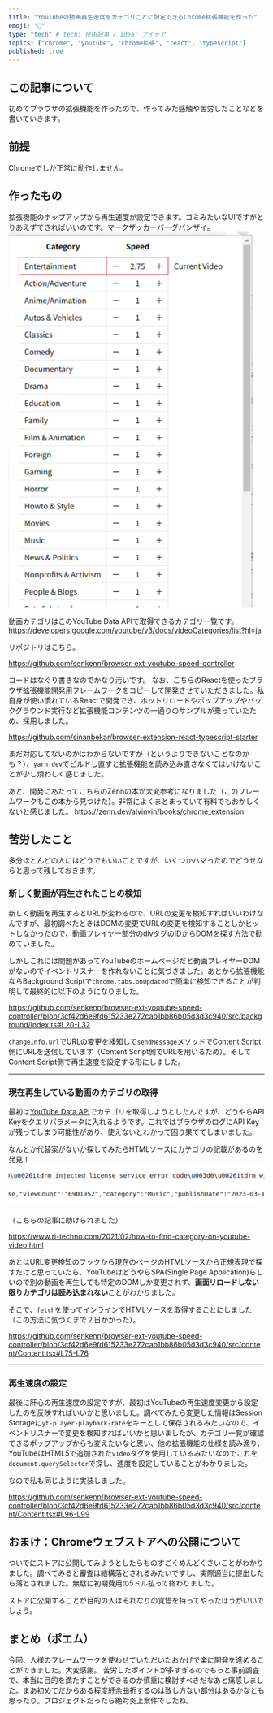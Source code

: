 ```yaml
---
title: "YouTubeの動画再生速度をカテゴリごとに設定できるChrome拡張機能を作った"
emoji: "👻"
type: "tech" # tech: 技術記事 / idea: アイデア
topics: ["chrome", "youtube", "chrome拡張", "react", "typescript"]
published: true
---
```


## この記事について

初めてブラウザの拡張機能を作ったので、作ってみた感触や苦労したことなどを書いていきます。

## 前提

Chromeでしか正常に動作しません。

## 作ったもの

拡張機能のポップアップから再生速度が設定できます。ゴミみたいなUIですがとりあえずできればいいのです。マークザッカーバーグバンザイ。
![](/images/browser-ext-youtube-speed-controller/2023-05-04-23-36-35.png)

動画カテゴリはこのYouTube Data APIで取得できるカテゴリ一覧です。
https://developers.google.com/youtube/v3/docs/videoCategories/list?hl=ja

リポジトリはこちら。

https://github.com/senkenn/browser-ext-youtube-speed-controller

コードはなぐり書きなのでかなり汚いです。
なお、こちらのReactを使ったブラウザ拡張機能開発用フレームワークをコピーして開発させていただきました。私自身が使い慣れているReactで開発でき、ホットリロードやポップアップやバックグラウンド実行など拡張機能コンテンツの一通りのサンプルが乗っていたため、採用しました。

https://github.com/sinanbekar/browser-extension-react-typescript-starter

まだ対応してないのかはわからないですが（というよりできないことなのかも？）、`yarn dev`でビルドし直すと拡張機能を読み込み直さなくてはいけないことが少し煩わしく感じました。

あと、開発にあたってこちらのZennの本が大変参考になりました（このフレームワークもこの本から見つけた）。非常によくまとまっていて有料でもおかしくないと感じました。
https://zenn.dev/alvinvin/books/chrome_extension

## 苦労したこと

多分ほとんどの人にはどうでもいいことですが、いくつかハマったのでどうせならと思って残しておきます。

### 新しく動画が再生されたことの検知

新しく動画を再生するとURLが変わるので、URLの変更を検知すればいいわけなんですが、最初調べたときはDOMの変更でURLの変更を検知することしかヒットしなかったので、動画プレイヤー部分のdivタグのIDからDOMを探す方法で勧めていました。

しかしこれには問題があってYouTubeのホームページだと動画プレイヤーDOMがないのでイベントリスナーを作れないことに気づきました。あとから拡張機能ならBackground Scriptで`chrome.tabs.onUpdated`で簡単に検知できることが判明して最終的に以下のようになりました。

https://github.com/senkenn/browser-ext-youtube-speed-controller/blob/3cf42d6e9fd615233e272cab1bb86b05d3d3c940/src/background/index.ts#L20-L32

`changeInfo.url`でURLの変更を検知して`sendMessage`メソッドでContent Script側にURLを送信しています（Content Script側でURLを用いるため）。そしてContent Script側で再生速度を設定する形にしました。

---

### 現在再生している動画のカテゴリの取得

最初は[YouTube Data API](https://developers.google.com/youtube/v3/docs/videos/list?hl=ja)でカテゴリを取得しようとしたんですが、どうやらAPI Keyをクエリパラメータに入れるようです。これではブラウザのログにAPI Keyが残ってしまう可能性があり、使えないとわかって困り果ててしまいました。

なんとか代替案がないか探してみたらHTMLソースにカテゴリの記載があるのを発見！
![](/images/browser-ext-youtube-speed-controller/2023-05-07-02-51-39.png)

（こちらの記事に助けられました）

https://www.ri-techno.com/2021/02/how-to-find-category-on-youtube-video.html

あとはURL変更検知のフックから現在のページのHTMLソースから正規表現で探すだけと思っていたら、YouTubeはどうやらSPA(Single Page Application)らしいので別の動画を再生しても特定のDOMしか変更されず、**画面リロードしない限りカテゴリは読み込まれない**ことがわかりました。

そこで、`fetch`を使ってインラインでHTMLソースを取得することにしました（この方法に気づくまで２日かかった）。

https://github.com/senkenn/browser-ext-youtube-speed-controller/blob/3cf42d6e9fd615233e272cab1bb86b05d3d3c940/src/content/Content.tsx#L75-L76

---

### 再生速度の設定

最後に肝心の再生速度の設定ですが、最初はYouTubeの再生速度変更から設定したのを反映すればいいかと思いました。調べてみたら変更した情報はSession Storageに`yt-player-playback-rate`をキーとして保存されるみたいなので、イベントリスナーで変更を検知すればいいかと思いましたが、カテゴリ一覧が確認できるポップアップからも変えたいなと思い、他の拡張機能の仕様を読み漁り、YouTubeはHTML5で追加された`video`タグを使用しているみたいなのでこれを`document.querySelector`で探し、速度を設定していることがわかりました。

なので私も同じように実装しました。

https://github.com/senkenn/browser-ext-youtube-speed-controller/blob/3cf42d6e9fd615233e272cab1bb86b05d3d3c940/src/content/Content.tsx#L96-L99

## おまけ：Chromeウェブストアへの公開について

ついでにストアに公開してみようとしたらものすごくめんどくさいことがわかりました。調べてみると審査は結構落とされるみたいですし、実際適当に提出したら落とされました。無駄に初期費用の5ドル払って終わりました。

ストアに公開することが目的の人はそれなりの覚悟を持ってやったほうがいいでしょう。

## まとめ（ポエム）

今回、人様のフレームワークを使わせていただいたおかげで楽に開発を進めることができました。大変感謝。
苦労したポイントが多すぎるのでもっと事前調査で、本当に目的を満たすことができるのか慎重に検討すべきだなあと痛感しました。まあ初めてだからある程度紆余曲折するのは致し方ない部分はあるかなとも思ったり。プロジェクトだったら絶対炎上案件でしたね。
